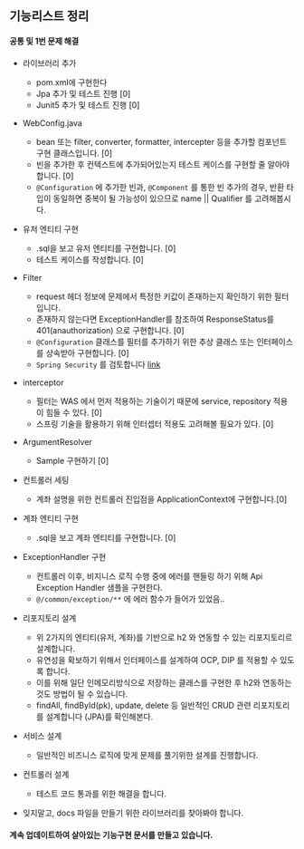 ## 기능리스트 정리

#### 공통 및 1번 문제 해결 

* 라이브러리 추가
  * pom.xml에 구현한다
  * Jpa 추가 및 테스트 진행 [0]
  * Junit5 추가 및 테스트 진행 [0]

* WebConfig.java
  * bean 또는 filter, converter, formatter, intercepter 등을 추가할 컴포넌트 구현 클래스입니다. [0]
  * 빈을 추가한 후 컨텍스트에 추가되어있는지 테스트 케이스를 구현할 줄 알아야합니다. [0]
  * `@Configuration` 에 추가한 빈과, `@Component` 를 통한 빈 추가의 경우, 반환 타입이 동일하면 중복이 될 가능성이 있으므로 name || Qualifier 를 고려해봅시다.

* 유저 엔티티 구현
  * .sql을 보고 유저 엔티티를 구현합니다. [0]
  * 테스트 케이스를 작성합니다. [0]
 
* Filter
  * request 헤더 정보에 문제에서 특정한 키값이 존재하는지 확인하기 위한 필터입니다.
  * 존재하지 않는다면 ExceptionHandler를 참조하여 ResponseStatus를 401(anauthorization) 으로 구현합니다. [0]
  * `@Configuration` 클래스를 필터를 추가하기 위한 추상 클래스 또는 인터페이스를 상속받아 구현합니다. [0]
  * `Spring Security` 를 검토합니다 [link](https://kimchanjung.github.io/programming/2020/07/01/spring-security-01/)


* interceptor
  * 필터는 WAS 에서 먼저 적용하는 기술이기 때문에 service, repository 적용이 힘들 수 있다. [0]
  * 스프링 기술을 활용하기 위해 인터셉터 적용도 고려해볼 필요가 있다. [0]

* ArgumentResolver
  * Sample 구현하기 [0]

* 컨트롤러 세팅
  * 계좌 설명을 위한 컨트롤러 진입점을 ApplicationContext에 구현합니다.[0]

* 계좌 엔티티 구현
  * .sql을 보고 계좌 엔티티를 구현합니다. [0]
* ExceptionHandler 구현
  * 컨트롤러 이후, 비지니스 로직 수행 중에 에러를 핸들링 하기 위해 Api Exception Handler 샘플을 구현한다.
  * `@/common/exception/**` 에 에러 함수가 들어가 있었음..
* 리포지토리 설계
  * 위 2가지의 엔티티(유저, 계좌)를 기반으로 h2 와 연동할 수 있는 리포지토리르 설계합니다.
  * 유연성을 확보하기 위해서 인터페이스를 설계하여 OCP, DIP 를 적용할 수 있도록 합니다.
  * 이를 위해 일단 인메모리방식으로 저장하는 클래스를 구현한 후 h2와 연동하는 것도 방법이 될 수 있습니다.
  * findAll, findById(pk), update, delete 등 일반적인 CRUD 관련 리포지토리를 설계합니다 (JPA)를 확인해본다.

* 서비스 설계
  * 일반적인 비즈니스 로직에 맞게 문제를 풀기위한 설계를 진행합니다.

* 컨트롤러 설계
  * 테스트 코드 통과를 위한 해결을 합니다.
  
* 잊지말고, docs 파일을 만들기 위한 라이브러리를 찾아봐야 합니다.
#### 계속 업데이트하여 살아있는 기능구현 문서를 만들고 있습니다.
